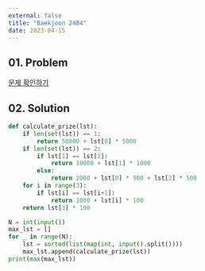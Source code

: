 ```yaml
---
external: false
title: "Baekjoon 2484"
date: 2023-04-15
---
```


## 01. Problem

[문제 확인하기](https://www.acmicpc.net/problem/2484)

## 02. Solution

```Python
def calculate_prize(lst):
    if len(set(lst)) == 1:
        return 50000 + lst[0] * 5000
    if len(set(lst)) == 2:
        if lst[1] == lst[2]:
            return 10000 + lst[1] * 1000
        else:
            return 2000 + lst[0] * 500 + lst[2] * 500
    for i in range(3):
        if lst[i] == lst[i+1]:
            return 1000 + lst[i] * 100
    return lst[3] * 100

N = int(input())
max_lst = []
for _ in range(N):
    lst = sorted(list(map(int, input().split())))
    max_lst.append(calculate_prize(lst))
print(max(max_lst))
```
